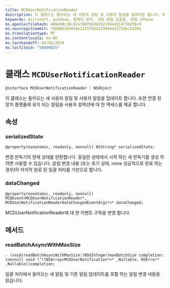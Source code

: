 ```yaml
---
title: MCDUserNotificationReader
description: 이 클래스는 들어오는 새 사용자 알림 및 사용자 알림을 업데이트 합니다. 또한 연결 된 장치 플랫폼에 유지 되는 알림을 사용자 컬렉션에 대 한 액세스를 제공 합니다.
keywords: microsoft, windows, 릴레이 장치, iOS 방법 도움말, 방법 iPhone
ms.openlocfilehash: 486e98c30c82a7607569d252c84e4314738df6c9
ms.sourcegitcommit: 75680b384946e11257bb2a33044a3172dec5220e
ms.translationtype: MT
ms.contentlocale: ko-KR
ms.lasthandoff: 04/02/2019
ms.locfileid: "58909025"
---
```

# <a name="class-mcdusernotificationreader"></a>클래스 `MCDUserNotificationReader`

```
@interface MCDUserNotificationReader : NSObject
```

이 클래스는 들어오는 새 사용자 알림 및 사용자 알림을 업데이트 합니다. 또한 연결 된 장치 플랫폼에 유지 되는 알림을 사용자 컬렉션에 대 한 액세스를 제공 합니다.  

## <a name="properties"></a>속성

### <a name="serializedstate"></a>serializedState
`@property(nonatomic, readonly, nonnull) NSString* serializedState;`

변경 판독기의 현재 상태를 반환합니다. 동일한 상태에서 시작 하는 새 판독기를 생성 하려면 사용할 수 있습니다.
알림 변경 내용 (또는 초기 상태, none 성공적으로 완료 하는 경우)의 마지막 완료 된 일괄 처리를 기반으로 합니다.

### <a name="datachanged"></a>dataChanged
`@property(nonatomic, readonly, nonnull) MCDEvent<MCDUserNotificationReader*, MCDUserNotificationReaderDataChangedEventArgs*>* dataChanged;`

MCDUserNotificationReader에 대 한 이벤트 구독을 변경 합니다.

## <a name="methods"></a>메서드

### <a name="readbatchasyncwithmaxsize"></a>readBatchAsyncWithMaxSize
`- (void)readBatchAsyncWithMaxSize:(NSUInteger)maxBatchSize
                       completion:(nonnull void (^)(NSArray<MCDUserNotification*>* _Nullable, NSError* _Nullable))completion;`

일괄 처리에서 들어오는 새 알림 및 기존 알림 업데이트를 포함 하는 알림 변경 내용을 읽습니다.